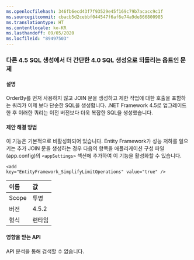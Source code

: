 ```yaml
---
ms.openlocfilehash: 346fb6ecd43f7f93529e45f169c79b7acacc9c1f
ms.sourcegitcommit: cbacb5d2cebbf044547f6af6e74a9de866800985
ms.translationtype: HT
ms.contentlocale: ko-KR
ms.lasthandoff: 09/05/2020
ms.locfileid: "89497503"
---
```

### <a name="opt-in-break-to-revert-from-different-45-sql-generation-to-simpler-40-sql-generation"></a>다른 4.5 SQL 생성에서 더 간단한 4.0 SQL 생성으로 되돌리는 옵트인 문제

#### <a name="details"></a>설명

OrderBy를 먼저 사용하지 않고 JOIN 문을 생성하고 제한 작업에 대한 호출을 포함하는 쿼리가 이제 보다 단순한 SQL을 생성합니다. .NET Framework 4.5로 업그레이드한 후 이러한 쿼리는 이전 버전보다 더욱 복잡한 SQL을 생성했습니다.

#### <a name="suggestion"></a>제안 해결 방법

이 기능은 기본적으로 비활성화되어 있습니다. Entity Framework가 성능 저하를 일으키는 추가 JOIN 문을 생성하는 경우 다음의 항목을 애플리케이션 구성 파일(app.config)의 <code>&lt;appSettings&gt;</code> 섹션에 추가하여 이 기능을 활성화할 수 있습니다.<pre><code class="lang-xml">&lt;add key=&quot;EntityFramework_SimplifyLimitOperations&quot; value=&quot;true&quot; /&gt;&#13;&#10;</code></pre>

| 이름    | 값       |
|:--------|:------------|
| Scope   |투명|
|버전|4.5.2|
|형식|런타임|

#### <a name="affected-apis"></a>영향을 받는 API

API 분석을 통해 검색할 수 없습니다.

<!--

#### Affected APIs

Not detectable via API analysis.

-->
